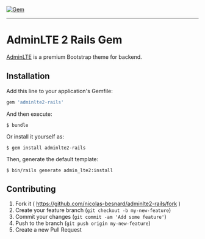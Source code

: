 [![Gem](https://img.shields.io/gem/v/adminlte2-rails.svg?style=flat-square)](http://rubygems.org/gems/adminlte2-rails)

* * *

# AdminLTE 2 Rails Gem

[AdminLTE](https://github.com/almasaeed2010/AdminLTE) is a premium Bootstrap theme for backend.

## Installation

Add this line to your application's Gemfile:

```ruby
gem 'adminlte2-rails'
```

And then execute:

    $ bundle

Or install it yourself as:

    $ gem install adminlte2-rails


Then, generate the default template:

    $ bin/rails generate admin_lte2:install

## Contributing

1. Fork it ( https://github.com/nicolas-besnard/adminlte2-rails/fork )
2. Create your feature branch (`git checkout -b my-new-feature`)
3. Commit your changes (`git commit -am 'Add some feature'`)
4. Push to the branch (`git push origin my-new-feature`)
5. Create a new Pull Request
